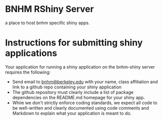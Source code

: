 # BNHM RShiny Server
a place to host bnhm specific shiny apps.

# Instructions for submitting shiny applications

Your application for running a shiny application on the bnhm-shiny server requires the following:
  * Send email to bnhm@berkeley.edu with your name, class affiliation and link to a github repo containing your shiny application
  * The github repository must clearly include a list of package dependencies on the README.md homepage for your shiny app.
  * While we don't strictly enforce coding standards, we expect all code to be well-written and clearly documented using code comments and Markdown to explain what your application is meant to do.


